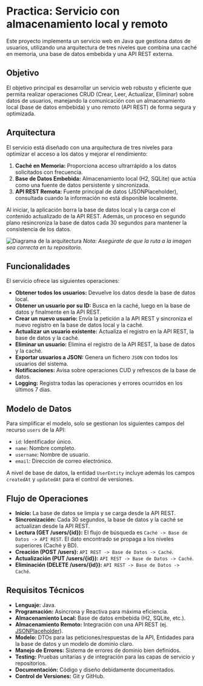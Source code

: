 # Practica: Servicio con almacenamiento local y remoto

Este proyecto implementa un servicio web en Java que gestiona datos de usuarios, utilizando una arquitectura de tres niveles que combina una caché en memoria, una base de datos embebida y una API REST externa.

## Objetivo

El objetivo principal es desarrollar un servicio web robusto y eficiente que permita realizar operaciones CRUD (Crear, Leer, Actualizar, Eliminar) sobre datos de usuarios, manejando la comunicación con un almacenamiento local (base de datos embebida) y uno remoto (API REST) de forma segura y optimizada.

## Arquitectura

El servicio está diseñado con una arquitectura de tres niveles para optimizar el acceso a los datos y mejorar el rendimiento:

1.  **Caché en Memoria:** Proporciona acceso ultrarrápido a los datos solicitados con frecuencia.
2.  **Base de Datos Embebida:** Almacenamiento local (H2, SQLite) que actúa como una fuente de datos persistente y sincronizada.
3.  **API REST Remota:** Fuente principal de datos (JSONPlaceholder), consultada cuando la información no está disponible localmente.

Al iniciar, la aplicación borra la base de datos local y la carga con el contenido actualizado de la API REST. Además, un proceso en segundo plano resincroniza la base de datos cada 30 segundos para mantener la consistencia de los datos.

![Diagrama de la arquitectura](../images/remote_repository.jpg)
*Nota: Asegúrate de que la ruta a la imagen sea correcta en tu repositorio.*

## Funcionalidades

El servicio ofrece las siguientes operaciones:

-   **Obtener todos los usuarios:** Devuelve los datos desde la base de datos local.
-   **Obtener un usuario por su ID:** Busca en la caché, luego en la base de datos y finalmente en la API REST.
-   **Crear un nuevo usuario:** Envía la petición a la API REST y sincroniza el nuevo registro en la base de datos local y la caché.
-   **Actualizar un usuario existente:** Actualiza el registro en la API REST, la base de datos y la caché.
-   **Eliminar un usuario:** Elimina el registro de la API REST, la base de datos y la caché.
-   **Exportar usuarios a JSON:** Genera un fichero `JSON` con todos los usuarios del sistema.
-   **Notificaciones:** Avisa sobre operaciones CUD y refrescos de la base de datos.
-   **Logging:** Registra todas las operaciones y errores ocurridos en los últimos 7 días.

## Modelo de Datos

Para simplificar el modelo, solo se gestionan los siguientes campos del recurso `users` de la API:

-   `id`: Identificador único.
-   `name`: Nombre completo.
-   `username`: Nombre de usuario.
-   `email`: Dirección de correo electrónico.

A nivel de base de datos, la entidad `UserEntity` incluye además los campos `createdAt` y `updatedAt` para el control de versiones.

## Flujo de Operaciones

-   **Inicio:** La base de datos se limpia y se carga desde la API REST.
-   **Sincronización:** Cada 30 segundos, la base de datos y la caché se actualizan desde la API REST.
-   **Lectura (GET /users/{id}):** El flujo de búsqueda es `Caché -> Base de Datos -> API REST`. El dato encontrado se propaga a los niveles superiores (Caché y BD).
-   **Creación (POST /users):** `API REST -> Base de Datos -> Caché`.
-   **Actualización (PUT /users/{id}):** `API REST -> Base de Datos -> Caché`.
-   **Eliminación (DELETE /users/{id}):** `API REST -> Base de Datos -> Caché`.

## Requisitos Técnicos

-   **Lenguaje:** Java.
-   **Programación:** Asíncrona y Reactiva para máxima eficiencia.
-   **Almacenamiento Local:** Base de datos embebida (H2, SQLite, etc.).
-   **Almacenamiento Remoto:** Integración con una API REST (ej. [JSONPlaceholder](https://jsonplaceholder.typicode.com/)).
-   **Modelo:** DTOs para las peticiones/respuestas de la API, Entidades para la base de datos y un modelo de dominio claro.
-   **Manejo de Errores:** Sistema de errores de dominio bien definidos.
-   **Testing:** Pruebas unitarias y de integración para las capas de servicio y repositorios.
-   **Documentación:** Código y diseño debidamente documentados.
-   **Control de Versiones:** Git y GitHub.
